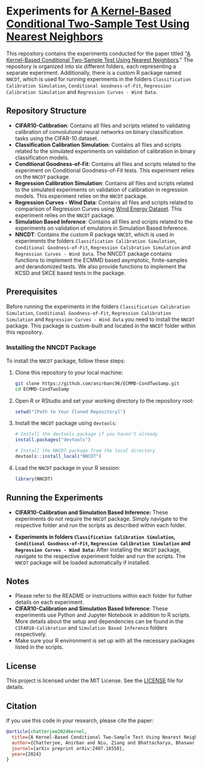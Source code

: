 # Experiments for [A Kernel-Based Conditional Two-Sample Test Using Nearest Neighbors](https://arxiv.org/abs/2407.16550)

This repository contains the experiments conducted for the paper titled "[A Kernel-Based Conditional Two-Sample Test Using Nearest Neighbors](https://arxiv.org/abs/2407.16550)." The repository is organized into six different folders, each representing a separate experiment. Additionally, there is a custom R package named `NNCDT`, which is used for running experiments in the folders `Classification Calibration Simulation`, `Conditional Goodness-of-Fit`, `Regression Calibration Simulation` and `Regression Curves - Wind Data`. 

## Repository Structure

- **CIFAR10-Calibration**: Contains all files and scripts related to validating calibration of convolutional neural networks on binary classification tasks using the CIFAR-10 dataset.
- **Classification Calibration Simulation**: Contains all files and scripts related to the simulated experiments on validation of calibration in binary classification models.
- **Conditional Goodness-of-Fit**: Contains all files and scripts related to the experiment on Conditional Goodness-of-Fit tests. This experiment relies on the `NNCDT` package.
- **Regression Calibration Simulation**: Contains all files and scripts related to the simulated experiments on validation of calibration in regression models. This experiment relies on the `NNCDT` package. 
- **Regression Curves - Wind Data**: Contains all files and scripts related to comparison of Regression Curves using [Wind Energy Dataset](https://aml.engr.tamu.edu/book-dswe/dswe-datasets/). This experiment relies on the `NNCDT` package.
- **Simulation Based Inference**: Contains all files and scripts related to the experiments on validation of emulators in Simulation Based Inference.
- **NNCDT**: Contains the custom R package `NNCDT`, which is used in experiments the folders `Classification Calibration Simulation`, `Conditional Goodness-of-Fit`, `Regression Calibration Simulation` and `Regression Curves - Wind Data`. The NNCDT package contains functions to implement the ECMMD based asymptotic, finite-samples and derandomized tests. We also provide functions to implement the KCSD and SKCE based tests in the package.

## Prerequisites

Before running the experiments in the folders `Classification Calibration Simulation`, `Conditional Goodness-of-Fit`, `Regression Calibration Simulation` and `Regression Curves - Wind Data` you need to install the `NNCDT` package. This package is custom-built and located in the `NNCDT` folder within this repository.

### Installing the NNCDT Package

To install the `NNCDT` package, follow these steps:

1. Clone this repository to your local machine:

    ```bash
    git clone https://github.com/anirbanc96/ECMMD-CondTwoSamp.git
    cd ECMMD-CondTwoSamp
    ```

2. Open R or RStudio and set your working directory to the repository root:

    ```r
    setwd("[Path to Your Cloned Repository]")
    ```

3. Install the `NNCDT` package using `devtools`:

    ```r
    # Install the devtools package if you haven't already
    install.packages("devtools")

    # Install the NNCDT package from the local directory
    devtools::install_local("NNCDT")
    ```

4. Load the `NNCDT` package in your R session:

    ```r
    library(NNCDT)
    ```

## Running the Experiments

- **CIFAR10-Calibration and Simulation Based Inference:** These experiments do not require the `NNCDT` package. Simply navigate to the respective folder and run the scripts as described within each folder.

- **Experiments in folders `Classification Calibration Simulation`, `Conditional Goodness-of-Fit`, `Regression Calibration Simulation` and `Regression Curves - Wind Data`:** After installing the `NNCDT` package, navigate to the respective experiment folder and run the scripts. The `NNCDT` package will be loaded automatically if installed.

## Notes

- Please refer to the README or instructions within each folder for futher details on each experiment.
- **CIFAR10-Calibration and Simulation Based Inference**: These experiments use Python and Jupyter Notebook in addition to R scripts. More details about the setup and dependencies can be found in the `CIFAR10-Calibration` and `Simulation Based Inference` folders respectively.
- Make sure your R environment is set up with all the necessary packages listed in the scripts.

## License

This project is licensed under the MIT License. See the [LICENSE](LICENSE) file for details.

## Citation

If you use this code in your research, please cite the paper:

```bibtex
@article{chatterjee2024kernel,
  title={A Kernel-Based Conditional Two-Sample Test Using Nearest Neighbors (with Applications to Calibration, Regression Curves, and Simulation-Based Inference)},
  author={Chatterjee, Anirban and Niu, Ziang and Bhattacharya, Bhaswar B},
  journal={arXiv preprint arXiv:2407.16550},
  year={2024}
}

